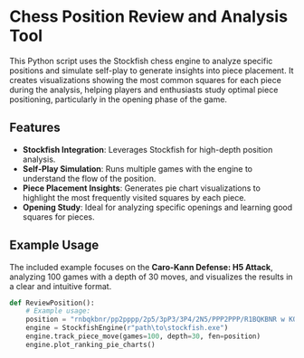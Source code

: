 # Chess Position Review and Analysis Tool

This Python script uses the Stockfish chess engine to analyze specific positions and simulate self-play to generate insights into piece placement. It creates visualizations showing the most common squares for each piece during the analysis, helping players and enthusiasts study optimal piece positioning, particularly in the opening phase of the game.

## Features
- **Stockfish Integration**: Leverages Stockfish for high-depth position analysis.
- **Self-Play Simulation**: Runs multiple games with the engine to understand the flow of the position.
- **Piece Placement Insights**: Generates pie chart visualizations to highlight the most frequently visited squares by each piece.
- **Opening Study**: Ideal for analyzing specific openings and learning good squares for pieces.

## Example Usage
The included example focuses on the **Caro-Kann Defense: H5 Attack**, analyzing 100 games with a depth of 30 moves, and visualizes the results in a clear and intuitive format.

```python
def ReviewPosition():
    # Example usage:
    position = "rnbqkbnr/pp2pppp/2p5/3pP3/3P4/2N5/PPP2PPP/R1BQKBNR w KQkq - 1 5"
    engine = StockfishEngine(r"path\to\stockfish.exe")
    engine.track_piece_move(games=100, depth=30, fen=position)
    engine.plot_ranking_pie_charts()
